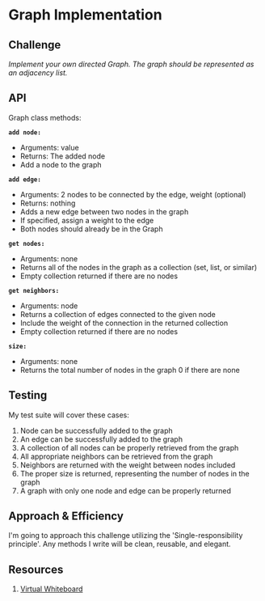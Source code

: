 # Graph Implementation

## Challenge

*Implement your own directed Graph. The graph should be represented as an adjacency list.*

## API

Graph class methods:

**`add node:`**

- Arguments: value
- Returns: The added node
- Add a node to the graph

**`add edge:`**

- Arguments: 2 nodes to be connected by the edge, weight (optional)
- Returns: nothing
- Adds a new edge between two nodes in the graph
- If specified, assign a weight to the edge
- Both nodes should already be in the Graph

**`get nodes:`**

- Arguments: none
- Returns all of the nodes in the graph as a collection (set, list, or similar)
- Empty collection returned if there are no nodes

**`get neighbors:`**

- Arguments: node
- Returns a collection of edges connected to the given node
- Include the weight of the connection in the returned collection
- Empty collection returned if there are no nodes

**`size:`**

- Arguments: none
- Returns the total number of nodes in the graph
0 if there are none

## Testing

My test suite will cover these cases:

1. Node can be successfully added to the graph
2. An edge can be successfully added to the graph
3. A collection of all nodes can be properly retrieved from the graph
4. All appropriate neighbors can be retrieved from the graph
5. Neighbors are returned with the weight between nodes included
6. The proper size is returned, representing the number of nodes in the graph
7. A graph with only one node and edge can be properly returned

## Approach & Efficiency

I'm going to approach this challenge utilizing the 'Single-responsibility principle'. Any methods I write will be clean, reusable, and elegant.

## Resources

1. [Virtual Whiteboard](https://projects.invisionapp.com/freehand/document/sEveKiS2A)
